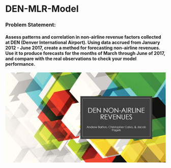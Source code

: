 # DEN-MLR-Model

### Problem Statement: 
#### Assess patterns and correlation in non-airline revenue factors collected at DEN (Denver International Airport). Using data accrued from January 2012 - June 2017, create a method for forecasting non-airline revenues. Use it to produce forecasts for the months of March through June of 2017, and compare with the real observations to check your model performance. 

![ScreenShot](https://github.com/Drev917/DEN-MLR-Model/blob/main/NonAirline%20Slides/NA%201.JPG)
